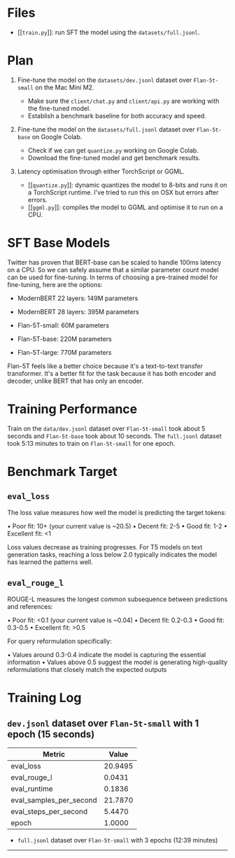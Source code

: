 Files
===============

- [[`train.py`]]: run SFT the model using the `datasets/full.jsonl`.


Plan
======

1. Fine-tune the model on the `datasets/dev.jsonl` dataset over `Flan-5t-small`
on the Mac Mini M2. 
    - Make sure the `client/chat.py` and `client/api.py` are working with the
      fine-tuned model.
    - Establish a benchmark baseline for both accuracy and speed.

2. Fine-tune the model on the `datasets/full.jsonl` dataset over `Flan-5t-base`
on Google Colab.
    - Check if we can get `quantize.py` working on Google Colab.
    - Download the fine-tuned model and get benchmark results.

3. Latency optimisation through either TorchScript or GGML.
    - [[`quantize.py`]]: dynamic quantizes the model to 8-bits and runs it on a
      TorchScript runtime. I've tried to run this on OSX but errors after errors.
    - [[`ggml.py`]]: compiles the model to GGML and optimise it to run on a CPU.


SFT Base Models
===============

Twitter has proven that BERT-base can be scaled to handle 100ms latency on a
CPU. So we can safely assume that a similar parameter count model can be used
for fine-tuning. In terms of choosing a pre-trained model for fine-tuning, here
are the options:

- ModernBERT 22 layers: 149M parameters
- ModernBERT 28 layers: 395M parameters

- Flan-5T-small: 60M parameters
- Flan-5T-base: 220M parameters
- Flan-5T-large: 770M parameters

Flan-5T feels like a better choice because it's a text-to-text transfer
transformer. It's a better fit for the task because it has both encoder and
decoder, unlike BERT that has only an encoder.

Training Performance
=====================

Train on the `data/dev.jsonl` dataset over `Flan-5t-small` took about 5 seconds and `Flan-5t-base` took about 10 seconds. The `full.jsonl` dataset took 5:13 minutes to train on `Flan-5t-small` for one epoch.

Benchmark Target
=================

`eval_loss`
------------

The loss value measures how well the model is predicting the target tokens:

 • Poor fit: 10+ (your current value is ~20.5)
 • Decent fit: 2-5
 • Good fit: 1-2
 • Excellent fit: <1

Loss values decrease as training progresses. For T5 models on text generation
tasks, reaching a loss below 2.0 typically indicates the model has learned the
patterns well.


`eval_rouge_l`
---------------

ROUGE-L measures the longest common subsequence between predictions and references:

 • Poor fit: <0.1 (your current value is ~0.04)
 • Decent fit: 0.2-0.3
 • Good fit: 0.3-0.5
 • Excellent fit: >0.5

For query reformulation specifically:

 • Values around 0.3-0.4 indicate the model is capturing the essential information 
 • Values above 0.5 suggest the model is generating high-quality 
   reformulations that closely match the expected outputs

Training Log
=============

`dev.jsonl` dataset over `Flan-5t-small` with 1 epoch (15 seconds)
-------------------------------------------------------------------

| Metric | Value |
|--------|-------|
| eval_loss | 20.9495 |
| eval_rouge_l | 0.0431 |
| eval_runtime | 0.1836 |
| eval_samples_per_second | 21.7870 |
| eval_steps_per_second | 5.4470 |
| epoch | 1.0000 |

- `full.jsonl` dataset over `Flan-5t-small` with 3 epochs (12:39 minutes)
--------------------------------------------------------------------------

